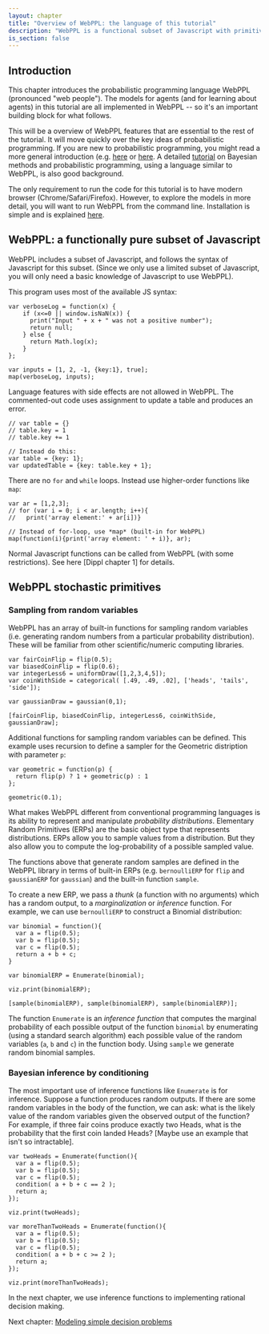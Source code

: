 ```yaml
---
layout: chapter
title: "Overview of WebPPL: the language of this tutorial"
description: "WebPPL is a functional subset of Javascript with primitives for sampling from random variables and for Bayesian inference."
is_section: false
---
```




## Introduction

This chapter introduces the probabilistic programming language WebPPL (pronounced "web people"). The models for agents (and for learning about agents) in this tutorial are all implemented in WebPPL -- so it's an important building block for what follows.

This will be a overview of WebPPL features that are essential to the rest of the tutorial. It will move quickly over the key ideas of probabilistic programming. If you are new to probabilistic programming, you might read a more general introduction (e.g. [here](http://www.pl-enthusiast.net/2014/09/08/probabilistic-programming/) or [here](https://moalquraishi.wordpress.com/2015/03/29/the-state-of-probabilistic-programming/). A detailed [tutorial](https://probmods.org) on Bayesian methods and probabilistic programming, using a language similar to WebPPL, is also good background.

The only requirement to run the code for this tutorial is to have modern browser (Chrome/Safari/Firefox). However, to explore the models in more detail, you will want to run WebPPL from the command line. Installation is simple and is explained [here](http://webppl.org).


## WebPPL: a functionally pure subset of Javascript

WebPPL includes a subset of Javascript, and follows the syntax of Javascript for this subset. (Since we only use a limited subset of Javascript, you will only need a basic knowledge of Javascript to use WebPPL). 

This program uses most of the available JS syntax:

~~~~
var verboseLog = function(x) {
    if (x<=0 || window.isNaN(x)) {
      print("Input " + x + " was not a positive number");
      return null;
    } else {
      return Math.log(x);
    }
};

var inputs = [1, 2, -1, {key:1}, true];
map(verboseLog, inputs);
~~~~

Language features with side effects are not allowed in WebPPL. The commented-out code uses assignment to update a table and produces an error.

~~~~
// var table = {}
// table.key = 1
// table.key += 1

// Instead do this:
var table = {key: 1};
var updatedTable = {key: table.key + 1};
~~~~

There are no `for` and `while` loops. Instead use higher-order functions like `map`:

~~~~
var ar = [1,2,3];
// for (var i = 0; i < ar.length; i++){
//   print('array element:' + ar[i])}

// Instead of for-loop, use *map* (built-in for WebPPL)
map(function(i){print('array element: ' + i)}, ar);
~~~~

Normal Javascript functions can be called from WebPPL (with some restrictions). See here [Dippl chapter 1] for details. 


## WebPPL stochastic primitives

### Sampling from random variables
WebPPL has an array of built-in functions for sampling random variables (i.e. generating random numbers from a particular probability distribution). These will be familiar from other scientific/numeric computing libraries.

~~~~
var fairCoinFlip = flip(0.5);
var biasedCoinFlip = flip(0.6);
var integerLess6 = uniformDraw([1,2,3,4,5]);
var coinWithSide = categorical( [.49, .49, .02], ['heads', 'tails', 'side']);

var gaussianDraw = gaussian(0,1);

[fairCoinFlip, biasedCoinFlip, integerLess6, coinWithSide, gaussianDraw];
~~~~

Additional functions for sampling random variables can be defined. This example uses recursion to define a sampler for the Geometric distription with parameter `p`:

~~~~
var geometric = function(p) {
  return flip(p) ? 1 + geometric(p) : 1
};

geometric(0.1);
~~~~

What makes WebPPL different from conventional programming languages is its ability to represent and manipulate *probability distributions*. Elementary Random Primitives (ERPs) are the basic object type that represents distributions. ERPs allow you to sample values from a distribution. But they also allow you to compute the log-probability of a possible sampled value.

The functions above that generate random samples are defined in the WebPPL library in terms of built-in ERPs (e.g. `bernoulliERP` for `flip` and `gaussianERP` for `gaussian`) and the built-in function `sample`.

To create a new ERP, we pass a *thunk* (a function with no arguments) which has a random output, to a *marginalization* or *inference* function. For example, we can use `bernoulliERP` to construct a Binomial distribution:

~~~~
var binomial = function(){
  var a = flip(0.5);
  var b = flip(0.5);
  var c = flip(0.5);
  return a + b + c;
}

var binomialERP = Enumerate(binomial);

viz.print(binomialERP);

[sample(binomialERP), sample(binomialERP), sample(binomialERP)];
~~~~

The function `Enumerate` is an *inference function* that computes the marginal probability of each possible output of the function `binomial` by enumerating (using a standard search algorithm) each possible value of the random variables (`a`, `b` and `c`) in the function body. Using `sample` we generate random binomial samples.

### Bayesian inference by conditioning
The most important use of inference functions like `Enumerate` is for inference. Suppose a function produces random outputs. If there are some random variables in the body of the function, we can ask: what is the likely value of the random variables given the observed output of the function? For example, if three fair coins produce exactly two Heads, what is the probability that the first coin landed Heads? [Maybe use an example that isn't so intractable]. 

~~~~
var twoHeads = Enumerate(function(){
  var a = flip(0.5);
  var b = flip(0.5);
  var c = flip(0.5);
  condition( a + b + c == 2 );
  return a;
});

viz.print(twoHeads);

var moreThanTwoHeads = Enumerate(function(){
  var a = flip(0.5);
  var b = flip(0.5);
  var c = flip(0.5);
  condition( a + b + c >= 2 );
  return a;
});

viz.print(moreThanTwoHeads);
~~~~

In the next chapter, we use inference functions to implementing rational decision making.

Next chapter: [Modeling simple decision problems](/chapters/03-one-shot-planning.html)
